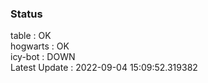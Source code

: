 ### Status


table : OK  
hogwarts : OK  
icy-bot : DOWN  
Latest Update : 2022-09-04 15:09:52.319382
